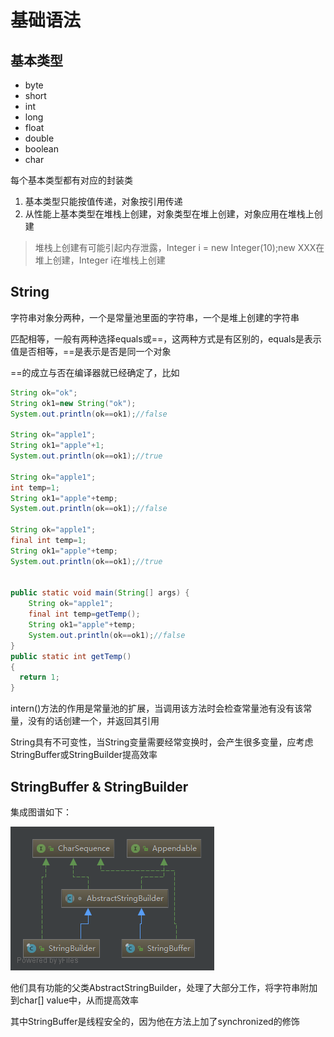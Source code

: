 # 基础语法
## 基本类型
* byte
* short
* int
* long
* float
* double
* boolean
* char

每个基本类型都有对应的封装类

1. 基本类型只能按值传递，对象按引用传递
2. 从性能上基本类型在堆栈上创建，对象类型在堆上创建，对象应用在堆栈上创建
> 堆栈上创建有可能引起内存泄露，Integer i = new Integer(10);new XXX在堆上创建，Integer i在堆栈上创建

## String
字符串对象分两种，一个是常量池里面的字符串，一个是堆上创建的字符串

匹配相等，一般有两种选择equals或==，这两种方式是有区别的，equals是表示值是否相等，==是表示是否是同一个对象

==的成立与否在编译器就已经确定了，比如
```java
String ok="ok";
String ok1=new String("ok");
System.out.println(ok==ok1);//false

String ok="apple1";
String ok1="apple"+1;
System.out.println(ok==ok1);//true

String ok="apple1";
int temp=1;
String ok1="apple"+temp;
System.out.println(ok==ok1);//false

String ok="apple1";
final int temp=1;
String ok1="apple"+temp;
System.out.println(ok==ok1);//true


public static void main(String[] args) {
    String ok="apple1";
    final int temp=getTemp();
    String ok1="apple"+temp;
    System.out.println(ok==ok1);//false
}
public static int getTemp()
{
  return 1;
}
```

intern()方法的作用是常量池的扩展，当调用该方法时会检查常量池有没有该常量，没有的话创建一个，并返回其引用

String具有不可变性，当String变量需要经常变换时，会产生很多变量，应考虑StringBuffer或StringBuilder提高效率
## StringBuffer & StringBuilder
集成图谱如下：

![](../resources/image/AbstractStringBuilder.png "AbstractStringBuilder")

他们具有功能的父类AbstractStringBuilder，处理了大部分工作，将字符串附加到char[] value中，从而提高效率

其中StringBuffer是线程安全的，因为他在方法上加了synchronized的修饰